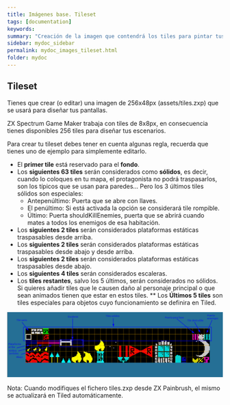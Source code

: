 ```yaml
---
title: Imágenes base. Tileset
tags: [documentation]
keywords:
summary: "Creación de la imagen que contendrá los tiles para pintar tus pantallas"
sidebar: mydoc_sidebar
permalink: mydoc_images_tileset.html
folder: mydoc
---
```


## Tileset

Tienes que crear (o editar) una imagen de 256x48px (assets/tiles.zxp) que se usará para diseñar tus pantallas.

ZX Spectrum Game Maker trabaja con tiles de 8x8px, en consecuencia tienes disponibles 256 tiles para diseñar tus escenarios.

Para crear tu tileset debes tener en cuenta algunas regla, recuerda que tienes uno de ejemplo para simplemente editarlo.

* El **primer tile** está reservado para el **fondo**.
* Los **siguientes 63 tiles** serán considerados como **sólidos**, es decir, cuando lo coloques en tu mapa, el protagonista no podrá traspasarlos, son los típicos que se usan para paredes... Pero los 3 últimos tiles sólidos son especiales:
    * Antepenúltimo: Puerta que se abre con llaves.
    * El penúltimo: Si está activada la opción se considerará tile rompible.
    * Último: Puerta shouldKillEnemies, puerta que se abrirá cuando mates a todos los enemigos de esa habitación.
* Los **siguientes 2 tiles** serán considerados plataformas estáticas traspasables desde arriba.
* Los **siguientes 2 tiles** serán considerados plataformas estáticas traspasables desde abajo y desde arriba.
* Los **siguientes 2 tiles** serán considerados plataformas estáticas traspasables desde abajo.
* Los **siguientes 4 tiles** serán considerados escaleras.
* Los **tiles restantes**, salvo los 5 últimos, serán considerados no sólidos. Si quieres añadir tiles que le causen daño al personaje principal o que sean animados tienen que estar en estos tiles.
** Los **Últimos 5 tiles** son tiles especiales para objetos cuyo funcionamiento se definira en Tiled.

![](./images/tiles.png)

Nota: Cuando modifiques el fichero tiles.zxp desde ZX Painbrush, el mismo se actualizará en Tiled automáticamente.


